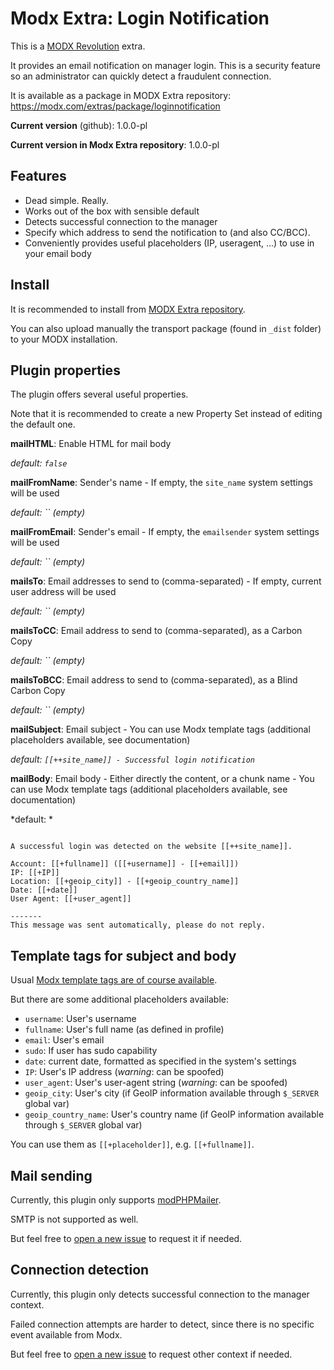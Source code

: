 
# Modx Extra: Login Notification

This is a [MODX Revolution](https://modx.com) extra.

It provides an email notification on manager login. This is a security feature so an administrator can quickly detect a fraudulent connection.

It is available as a package in MODX Extra repository: https://modx.com/extras/package/loginnotification

__Current version__ (github): 1.0.0-pl

__Current version in Modx Extra repository__: 1.0.0-pl


## Features

 * Dead simple. Really.
 * Works out of the box with sensible default
 * Detects successful connection to the manager
 * Specify which address to send the notification to (and also CC/BCC).
 * Conveniently provides useful placeholders (IP, useragent, ...) to use in your email body
 
 
## Install

It is recommended to install from [MODX Extra repository](https://modx.com/extras/package/loginnotification).

You can also upload manually the transport package (found in `_dist` folder) to your MODX installation.


## Plugin properties

The plugin offers several useful properties.

Note that it is recommended to create a new Property Set instead of editing the default one.


**mailHTML**: Enable HTML for mail body

*default: `false`*


**mailFromName**: Sender's name - If empty, the `site_name` system settings will be used

*default: `` (empty)*


**mailFromEmail**: Sender's email - If empty, the `emailsender` system settings will be used

*default: `` (empty)*


**mailsTo**: Email addresses to send to (comma-separated) - If empty, current user address will be used

*default: `` (empty)*


**mailsToCC**: Email address to send to (comma-separated), as a Carbon Copy

*default: `` (empty)*


**mailsToBCC**: Email address to send to (comma-separated), as a Blind Carbon Copy

*default: `` (empty)*


**mailSubject**: Email subject - You can use Modx template tags (additional placeholders available, see documentation)

*default: `[[++site_name]] - Successful login notification`*


**mailBody**: Email body - Either directly the content, or a chunk name - You can use Modx template tags (additional placeholders available, see documentation)

*default: *
```

A successful login was detected on the website [[++site_name]].

Account: [[+fullname]] ([[+username]] - [[+email]]) 
IP: [[+IP]]
Location: [[+geoip_city]] - [[+geoip_country_name]]
Date: [[+date]]
User Agent: [[+user_agent]]

-------
This message was sent automatically, please do not reply.
```


## Template tags for subject and body

Usual [Modx template tags are of course available](https://docs.modx.com/revolution/2.x/making-sites-with-modx/commonly-used-template-tags).

But there are some additional placeholders available:

 - `username`: User's username
 - `fullname`: User's full name (as defined in profile)
 - `email`: User's email
 - `sudo`: If user has sudo capability
 - `date`: current date, formatted as specified in the system's settings
 - `IP`: User's IP address (_warning_: can be spoofed)
 - `user_agent`: User's user-agent string (_warning_: can be spoofed)
 - `geoip_city`: User's city (if GeoIP information available through `$_SERVER` global var)
 - `geoip_country_name`: User's country name (if GeoIP information available through `$_SERVER` global var)

You can use them as `[[+placeholder]]`, e.g. `[[+fullname]]`.


## Mail sending

Currently, this plugin only supports [modPHPMailer](https://docs.modx.com/revolution/2.x/developing-in-modx/advanced-development/modx-services/modmail).

SMTP is not supported as well.

But feel free to [open a new issue](https://github.com/Indigo744/Modx-Revo-Login-Notification/issues) to request it if needed.


## Connection detection

Currently, this plugin only detects successful connection to the manager context.

Failed connection attempts are harder to detect, since there is no specific event available from Modx.

But feel free to [open a new issue](https://github.com/Indigo744/Modx-Revo-Login-Notification/issues) to request other context if needed.


